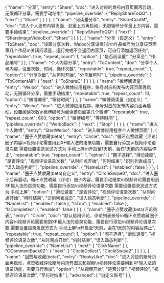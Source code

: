 {
    "name": "分享",
    "entry": "Share",
    "doc": "进入对应的发布内容页面再启动，无限循环分享，需要手动结束",
    "pipeline_override": {
        "ReplyShareToQQ": {
            "next": [
                "Share"
            ]
        }
    }
},
{
    "name": "阅读量分享",
    "entry": "ShareContM",
    "doc": "进入个人发布内容页面，划至上方再启动，无限循环分享最上方内容，需要手动结束",
    "pipeline_override": {
        "ReplyShareToQQ": {
            "next": [
                "ShareImageVideoExit",
                "Share"
            ]
        }
    }
},
{
    "name": "分享（自定义）",
    "entry": "ToShare",
    "doc": "设置分享次数，Weibo分享设置1次\n作品编号为分享该页面第几个作品\n关闭阅读量，运行完成不会返回内容页，可自行添加返回任务",
    "repeatable": true,
    "repeat_count": 1,
    "option": [
        "是否阅读量",
        "分享至",
        "作品编号"
    ]
},
{
    "name": "个人内容分享",
    "entry": "ToContent",
    "doc": "分享个人号内容，设置次数、时间、循环次数",
    "repeatable": true,
    "repeat_count": 1,
    "option": [
        "分享次数",
        "从何时开始",
        "分享至何时"
    ],
    "pipeline_override": {
        "ToContentAll": {
            "next": [
                "ToShareC"
            ]
        }
    }
},
{
    "name": "微博阅读量",
    "entry": "Weibo",
    "doc": "进入微博应用程序，账号对应的发布内容页面再启动，无限循环分享，需要手动结束",
    "repeatable": true,
    "repeat_count": 10,
    "option": [
        "微博编号",
        "等待时间"
    ]
},
{
    "name": "微博阅读量（自定义）",
    "entry": "Weibo",
    "doc": "进入微博应用程序，账号对应的发布内容页面再启动，设置阅读次数\n微博编号为阅读该页面第几个微博",
    "repeatable": true,
    "repeat_count": 600,
    "option": [
        "微博编号",
        "等待时间"
    ],
    "pipeline_override": {
        "WeiboBack": {
            "next": [
                "Stop"
            ]
        }
    }
},
{
    "name": "进入个人微博",
    "entry": "StartWeibo",
    "doc": "进入微博应用程序个人微博页面"
},
{
            "name": "圈子点赞收藏(beta)",
            "entry": "Circle",
            "doc": "循环点赞收藏（评论）圈子内容\n视频评论需要用到XF输入法的语录功能，需要自行添加\n视频评论语录次数 需要设置语录发送方式为 手动上屏\n开启至1天前，会在1天前的内容后停止",
            "repeatable": true,
            "repeat_count": 1,
            "option": [
                "圈子选择",
                "滑动速度",
                "是否评论",
                "视频评论语录次数",
                "从时间点开始",
                "何时结束",
                "识别列表成员",
                "误入动态判断"
            ],
            "pipeline_override": {
                "NameList": {
                    "enabled": false
                }
            }
        },
        {
            "name": "圈子点赞收藏(beta)自定义",
            "entry": "CircleSwipe0",
            "doc": "进入圈子后再启动，循环点赞收藏（评论）圈子内容，需要手动结束\n视频评论需要用到XF输入法的语录功能，需要自行添加\n视频评论语录次数 需要设置语录发送方式为 手动上屏",
            "option": [
                "滑动速度",
                "是否评论",
                "视频评论语录次数",
                "从时间点开始",
                "何时结束",
                "识别列表成员",
                "误入动态判断"
            ],
            "pipeline_override": {
                "NameList": {
                    "enabled": false
                },
                "IsTop": {
                    "enabled": false
                },
                "IsCompleted": {
                    "enabled": false
                }
            }
        },
        {
            "name": "圈子点赞收藏(beta)评论列表",
            "entry": "Circle",
            "doc": "默认启用评论，评论列表账号\n循环点赞收藏圈子内容\n视频评论需要用到XF输入法的语录功能，需要自行添加\n视频评论语录次数 需要设置语录发送方式为 手动上屏\n开启至1天前，会在1天前的内容后停止",
            "repeatable": true,
            "repeat_count": 1,
            "option": [
                "圈子选择",
                "滑动速度",
                "视频评论语录次数",
                "从时间点开始",
                "何时结束",
                "误入动态判断"
            ],
            "pipeline_override": {
                "NameList": {
                    "next": [
                        "ClickName"
                    ]
                },
                "CCommentBack02": {
                    "next": [
                        "CircleCollect",
                        "CircleSwipe2"
                    ]
                }
            }
        },
        {
            "name": "回赞与收藏(beta)",
            "entry": "RepkyLike",
            "doc": "进入对应的账号页面再启动，点赞收藏评论账号内所有图文和视频\n视频评论需要用到XF输入法的语录功能，需要自行添加",
            "option": [
                "从视频开始",
                "是否分享",
                "视频评论",
                "视频评论语录次数",
                "至何时结束"
            ],
            "advanced": [
                "自定义账号"
            ]
        },